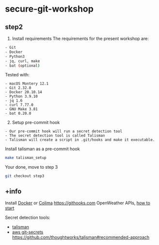 # secure-git-workshop

## step2

1. Install requirements
The requirements for the present workshop are:
```bash
- Git
- Docker 
- Python3	
- jq, curl, make
- bat (optional)
```

Tested with:
```
- macOS Montery 12.1
- Git 2.32.0
- Docker 20.10.14
- Python 3.9.10
- jq 1.6
- curl 7.77.0
- GNU Make 3.81
- bat 0.20.0
```

2. Setup pre-commit hook
```
- Our pre-commit hook will run a secret detection tool
- The secret detection tool is called Talisman
- Talisman will create a script in .git/hooks and make it executable.
```

Install talisman as a pre-commit hook
```bash
make talisman_setup
```

Your done, move to step 3
```bash
git checkout step3
```

## +info
Install [Docker](https://docker-docs.netlify.app/install/) or [Colima](https://github.com/abiosoft/colima#installation)
https://githooks.com
OpenWeather APIs, [how to start](https://openweathermap.org/appid)

Secret detection tools:
- [talisman](https://github.com/thoughtworks/talisman#recommended-approach)
- [aws git-secrets](https://github.com/awslabs/git-secrets#examples)
https://github.com/thoughtworks/talisman#recommended-approach
